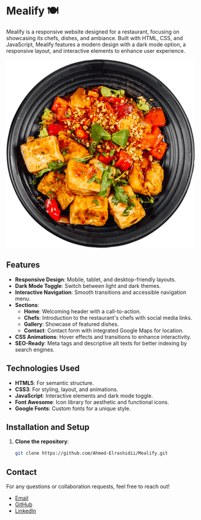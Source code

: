 # Mealify 🍽️

Mealify is a responsive website designed for a restaurant, focusing on showcasing its chefs, dishes, and ambiance. Built with HTML, CSS, and JavaScript, Mealify features a modern design with a dark mode option, a responsive layout, and interactive elements to enhance user experience.

![Mealify Preview](./img/hero-img.png)

## Features

- **Responsive Design**: Mobile, tablet, and desktop-friendly layouts.
- **Dark Mode Toggle**: Switch between light and dark themes.
- **Interactive Navigation**: Smooth transitions and accessible navigation menu.
- **Sections**:
  - **Home**: Welcoming header with a call-to-action.
  - **Chefs**: Introduction to the restaurant's chefs with social media links.
  - **Gallery**: Showcase of featured dishes.
  - **Contact**: Contact form with integrated Google Maps for location.
- **CSS Animations**: Hover effects and transitions to enhance interactivity.
- **SEO-Ready**: Meta tags and descriptive alt texts for better indexing by search engines.

## Technologies Used

- **HTML5**: For semantic structure.
- **CSS3**: For styling, layout, and animations.
- **JavaScript**: Interactive elements and dark mode toggle.
- **Font Awesome**: Icon library for aesthetic and functional icons.
- **Google Fonts**: Custom fonts for a unique style.

## Installation and Setup

1. **Clone the repository**:
   ```bash
   git clone https://github.com/Ahmed-Elrashidii/Mealify.git

## Contact

For any questions or collaboration requests, feel free to reach out!

 - [Email](mailto:ahmedmostapha765@gmail.com)
 - [GitHub](https://github.com/Ahmed-Elrashidii)
 - [LinkedIn](https://www.linkedin.com/in/ahmed-elrashidii)



